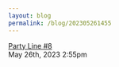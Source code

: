```yaml
---
layout: blog
permalink: /blog/202305261455
---
```


<a href=" https://microcosmpublishing.com/catalog/zines/4561">
Party Line #8                    </a>

<div id="footer">
<span id="timestamp"> May 26th, 2023 2:55pm </span>
</div>
